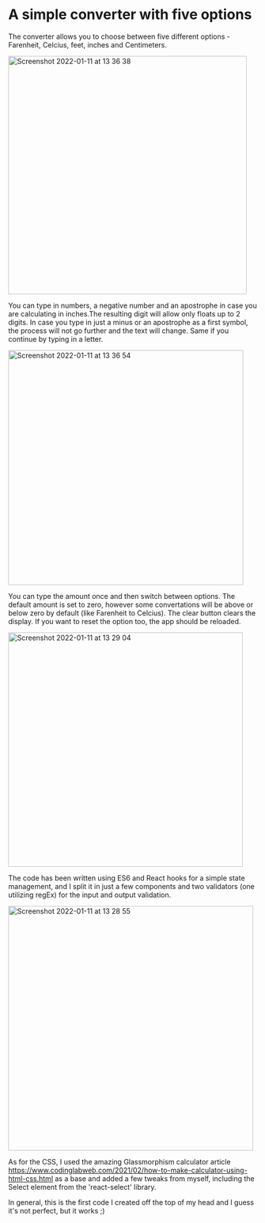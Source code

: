 # A simple converter with five options

The converter allows you to choose between five different options - Farenheit, Celcius, feet, inches and Centimeters. 

<img width="482" alt="Screenshot 2022-01-11 at 13 36 38" src="https://user-images.githubusercontent.com/87530494/148943796-a9269b5b-9fed-4c6c-b3e3-2d055d71ad16.png">

You can type in numbers, a negative number and an apostrophe in case you are calculating in inches.The resulting digit will allow only floats up to 2 digits. 
In case you type in just a minus or an apostrophe as a first symbol, the process will not go further and the text will change. Same if you continue by typing in a letter.

<img width="475" alt="Screenshot 2022-01-11 at 13 36 54" src="https://user-images.githubusercontent.com/87530494/148943855-3ac66b52-0221-4003-9113-e2febfa5f488.png">


You can type the amount once and then switch between options. The default amount is set to zero, however some convertations will be above or below zero by default (like Farenheit to Celcius). 
The clear button clears the display. 
If you want to reset the option too, the app should be reloaded. 

<img width="474" alt="Screenshot 2022-01-11 at 13 29 04" src="https://user-images.githubusercontent.com/87530494/148942825-4fb56931-4cc2-458d-b35d-0303340aea14.png">

The code has been written using ES6 and React hooks for a simple state management, and I split it in just a few components and two validators (one utilizing regEx) for the input and output validation. 

<img width="495" alt="Screenshot 2022-01-11 at 13 28 55" src="https://user-images.githubusercontent.com/87530494/148942832-305dcffa-2c4c-43e4-a7d0-0168d76976f0.png">

As for the CSS, I used the amazing Glassmorphism calculator article https://www.codinglabweb.com/2021/02/how-to-make-calculator-using-html-css.html as a base and added a few tweaks from myself, including the Select element from the 'react-select' library.


In general, this is the first code I created off the top of my head and I guess it's not perfect, but it works ;) 
